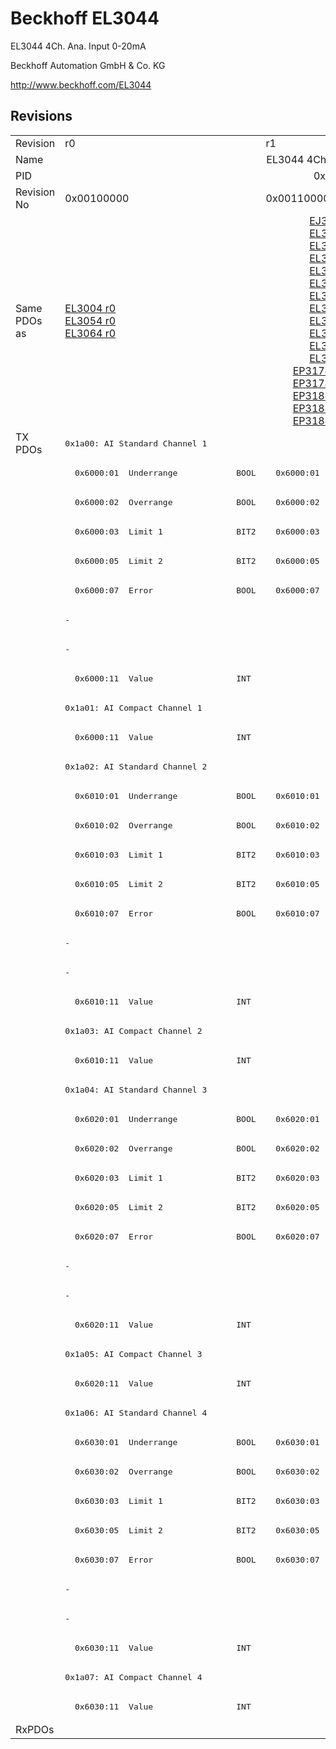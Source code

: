 # Beckhoff EL3044

EL3044 4Ch. Ana. Input 0-20mA

Beckhoff Automation GmbH & Co. KG

http://www.beckhoff.com/EL3044

## Revisions
<table>
<tr>
<td>Revision</td>
<td>r0</td>
<td>r1</td>
<td>r2</td>
<td>r3</td>
<td>r4</td>
<td>r5</td>
</tr>
<tr>
<td>Name</td>
<td colspan=6 align="center">EL3044 4Ch. Ana. Input 0-20mA</td>
</tr>
<tr>
<td>PID</td>
<td colspan=6 align="center">0x0be43052</td>
</tr>
<tr>
<td>Revision No</td>
<td>0x00100000</td>
<td>0x00110000</td>
<td>0x00120000</td>
<td>0x00130000</td>
<td>0x00140000</td>
<td>0x00150000</td>
</tr>
<tr>
<td>Same PDOs as</td>
<td><a href="EL3004.md">EL3004 r0</a><br/><a href="EL3054.md">EL3054 r0</a><br/><a href="EL3064.md">EL3064 r0</a></td>
<td colspan=2 align="center"><a href="EJ3004.md">EJ3004 r3</a><br/><a href="EL3004.md">EL3004 r1</a><br/><a href="EL3004.md">EL3004 r2</a><br/><a href="EL3004.md">EL3004 r3</a><br/><a href="EL3014.md">EL3014 r0</a><br/><a href="EL3014.md">EL3014 r1</a><br/><a href="EL3024.md">EL3024 r0</a><br/><a href="EL3024.md">EL3024 r1</a><br/><a href="EL3054.md">EL3054 r1</a><br/><a href="EL3054.md">EL3054 r2</a><br/><a href="EL3064.md">EL3064 r1</a><br/><a href="EL3064.md">EL3064 r2</a><br/><a href="EP3174-0002.md">EP3174-0002 r0</a><br/><a href="EP3174-0002.md">EP3174-0002 r1</a><br/><a href="EP3184-0002.md">EP3184-0002 r0</a><br/><a href="EP3184-1002.md">EP3184-1002 r0</a><br/><a href="EP3184-1002.md">EP3184-1002 r1</a></td>
<td colspan=2 align="center"><a href="EL3004.md">EL3004 r4</a><br/><a href="EL3004.md">EL3004 r5</a><br/><a href="EL3014.md">EL3014 r2</a><br/><a href="EL3014.md">EL3014 r3</a><br/><a href="EL3024-0018.md">EL3024-0018 r3</a><br/><a href="EL3024.md">EL3024 r2</a><br/><a href="EL3024.md">EL3024 r3</a><br/><a href="EL3054.md">EL3054 r3</a><br/><a href="EL3054.md">EL3054 r4</a><br/><a href="EL3064.md">EL3064 r3</a><br/><a href="EL3064.md">EL3064 r4</a></td>
<td><a href="EL3004.md">EL3004 r6</a><br/><a href="EL3054.md">EL3054 r5</a><br/><a href="EL3054.md">EL3054 r6</a><br/><a href="EL3064.md">EL3064 r5</a></td>
</tr>
<tr>
<td rowspan=44 valign=top>TX PDOs</td>
<td colspan=6 align="left"><pre>0x1a00: AI Standard Channel 1</pre></td>
<td></td>
</tr>
<tr>
<td><pre>  0x6000:01  Underrange            BOOL</pre></td>
<td colspan=5 align="left"><pre>  0x6000:01  Status__Underrange    BOOL</pre></td>
</tr>
<tr>
<td><pre>  0x6000:02  Overrange             BOOL</pre></td>
<td colspan=5 align="left"><pre>  0x6000:02  Status__Overrange     BOOL</pre></td>
</tr>
<tr>
<td><pre>  0x6000:03  Limit 1               BIT2</pre></td>
<td colspan=5 align="left"><pre>  0x6000:03  Status__Limit 1       BIT2</pre></td>
</tr>
<tr>
<td><pre>  0x6000:05  Limit 2               BIT2</pre></td>
<td colspan=5 align="left"><pre>  0x6000:05  Status__Limit 2       BIT2</pre></td>
</tr>
<tr>
<td><pre>  0x6000:07  Error                 BOOL</pre></td>
<td colspan=5 align="left"><pre>  0x6000:07  Status__Error         BOOL</pre></td>
</tr>
<tr>
<td colspan=3 align="left"><pre>-</pre></td>
<td colspan=3 align="left"><pre>  0x6000:0f  Status__TxPDO State   BOOL</pre></td>
</tr>
<tr>
<td colspan=3 align="left"><pre>-</pre></td>
<td colspan=3 align="left"><pre>  0x6000:10  Status__TxPDO Toggle  BOOL</pre></td>
</tr>
<tr>
<td colspan=6 align="left"><pre>  0x6000:11  Value                 INT</pre></td>
</tr>
<tr>
<td colspan=6 align="left"><pre>0x1a01: AI Compact Channel 1</pre></td>
</tr>
<tr>
<td colspan=6 align="left"><pre>  0x6000:11  Value                 INT</pre></td>
</tr>
<tr>
<td colspan=6 align="left"><pre>0x1a02: AI Standard Channel 2</pre></td>
</tr>
<tr>
<td><pre>  0x6010:01  Underrange            BOOL</pre></td>
<td colspan=5 align="left"><pre>  0x6010:01  Status__Underrange    BOOL</pre></td>
</tr>
<tr>
<td><pre>  0x6010:02  Overrange             BOOL</pre></td>
<td colspan=5 align="left"><pre>  0x6010:02  Status__Overrange     BOOL</pre></td>
</tr>
<tr>
<td><pre>  0x6010:03  Limit 1               BIT2</pre></td>
<td colspan=5 align="left"><pre>  0x6010:03  Status__Limit 1       BIT2</pre></td>
</tr>
<tr>
<td><pre>  0x6010:05  Limit 2               BIT2</pre></td>
<td colspan=5 align="left"><pre>  0x6010:05  Status__Limit 2       BIT2</pre></td>
</tr>
<tr>
<td><pre>  0x6010:07  Error                 BOOL</pre></td>
<td colspan=5 align="left"><pre>  0x6010:07  Status__Error         BOOL</pre></td>
</tr>
<tr>
<td colspan=3 align="left"><pre>-</pre></td>
<td colspan=3 align="left"><pre>  0x6010:0f  Status__TxPDO State   BOOL</pre></td>
</tr>
<tr>
<td colspan=3 align="left"><pre>-</pre></td>
<td colspan=3 align="left"><pre>  0x6010:10  Status__TxPDO Toggle  BOOL</pre></td>
</tr>
<tr>
<td colspan=6 align="left"><pre>  0x6010:11  Value                 INT</pre></td>
</tr>
<tr>
<td colspan=6 align="left"><pre>0x1a03: AI Compact Channel 2</pre></td>
</tr>
<tr>
<td colspan=6 align="left"><pre>  0x6010:11  Value                 INT</pre></td>
</tr>
<tr>
<td colspan=6 align="left"><pre>0x1a04: AI Standard Channel 3</pre></td>
</tr>
<tr>
<td><pre>  0x6020:01  Underrange            BOOL</pre></td>
<td colspan=5 align="left"><pre>  0x6020:01  Status__Underrange    BOOL</pre></td>
</tr>
<tr>
<td><pre>  0x6020:02  Overrange             BOOL</pre></td>
<td colspan=5 align="left"><pre>  0x6020:02  Status__Overrange     BOOL</pre></td>
</tr>
<tr>
<td><pre>  0x6020:03  Limit 1               BIT2</pre></td>
<td colspan=5 align="left"><pre>  0x6020:03  Status__Limit 1       BIT2</pre></td>
</tr>
<tr>
<td><pre>  0x6020:05  Limit 2               BIT2</pre></td>
<td colspan=5 align="left"><pre>  0x6020:05  Status__Limit 2       BIT2</pre></td>
</tr>
<tr>
<td><pre>  0x6020:07  Error                 BOOL</pre></td>
<td colspan=5 align="left"><pre>  0x6020:07  Status__Error         BOOL</pre></td>
</tr>
<tr>
<td colspan=3 align="left"><pre>-</pre></td>
<td colspan=3 align="left"><pre>  0x6020:0f  Status__TxPDO State   BOOL</pre></td>
</tr>
<tr>
<td colspan=3 align="left"><pre>-</pre></td>
<td colspan=3 align="left"><pre>  0x6020:10  Status__TxPDO Toggle  BOOL</pre></td>
</tr>
<tr>
<td colspan=6 align="left"><pre>  0x6020:11  Value                 INT</pre></td>
</tr>
<tr>
<td colspan=6 align="left"><pre>0x1a05: AI Compact Channel 3</pre></td>
</tr>
<tr>
<td colspan=6 align="left"><pre>  0x6020:11  Value                 INT</pre></td>
</tr>
<tr>
<td colspan=6 align="left"><pre>0x1a06: AI Standard Channel 4</pre></td>
</tr>
<tr>
<td><pre>  0x6030:01  Underrange            BOOL</pre></td>
<td colspan=5 align="left"><pre>  0x6030:01  Status__Underrange    BOOL</pre></td>
</tr>
<tr>
<td><pre>  0x6030:02  Overrange             BOOL</pre></td>
<td colspan=5 align="left"><pre>  0x6030:02  Status__Overrange     BOOL</pre></td>
</tr>
<tr>
<td><pre>  0x6030:03  Limit 1               BIT2</pre></td>
<td colspan=5 align="left"><pre>  0x6030:03  Status__Limit 1       BIT2</pre></td>
</tr>
<tr>
<td><pre>  0x6030:05  Limit 2               BIT2</pre></td>
<td colspan=5 align="left"><pre>  0x6030:05  Status__Limit 2       BIT2</pre></td>
</tr>
<tr>
<td><pre>  0x6030:07  Error                 BOOL</pre></td>
<td colspan=5 align="left"><pre>  0x6030:07  Status__Error         BOOL</pre></td>
</tr>
<tr>
<td colspan=3 align="left"><pre>-</pre></td>
<td colspan=3 align="left"><pre>  0x6030:0f  Status__TxPDO State   BOOL</pre></td>
</tr>
<tr>
<td colspan=3 align="left"><pre>-</pre></td>
<td colspan=3 align="left"><pre>  0x6030:10  Status__TxPDO Toggle  BOOL</pre></td>
</tr>
<tr>
<td colspan=6 align="left"><pre>  0x6030:11  Value                 INT</pre></td>
</tr>
<tr>
<td colspan=6 align="left"><pre>0x1a07: AI Compact Channel 4</pre></td>
</tr>
<tr>
<td colspan=6 align="left"><pre>  0x6030:11  Value                 INT</pre></td>
</tr>
<tr>
<td>RxPDOs</td>
<td colspan=6 align="left"></td>
</tr>
</table>
